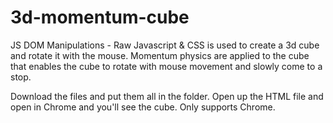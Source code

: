 3d-momentum-cube
================

JS DOM Manipulations - Raw Javascript &amp; CSS is used to create a 3d cube and rotate it with the mouse. Momentum physics are applied to the cube that enables the cube to rotate with mouse movement and slowly come to a stop.

Download the files and put them all in the folder. Open up the HTML file and open in Chrome and you'll see the cube. Only supports Chrome.

